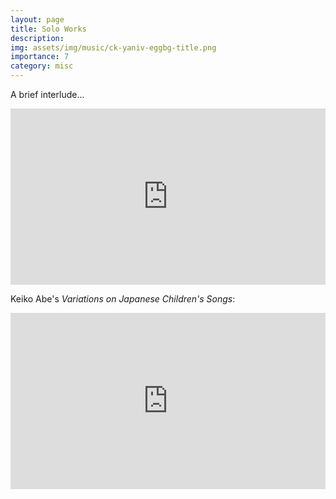 ```yaml
---
layout: page
title: Solo Works
description: 
img: assets/img/music/ck-yaniv-eggbg-title.png
importance: 7
category: misc
---
```


<div class="row">
    <div class="col-sm mt-3 mt-md-0">
    	 A brief interlude...
    </div>
</div>

<p></p>

<div class="row">
    <div class="col-sm mt-3 mt-md-0">
    	 <div style="position:relative;height:0px;padding-bottom:56%;margin:0px auto;">
	      <iframe style="position:absolute;top:0px;left:0px;width:100%;height:100%;" width="1280" height="720" src="https://www.youtube.com/embed/Iirlyhnf2oM?rel=0&amp;color=white" frameborder="0" allowfullscreen=""></iframe>
	 </div>
    </div>
</div>

<p></p>

<div class="row">
    <div class="col-sm mt-3 mt-md-0">
    	 Keiko Abe's <i>Variations on Japanese Children's Songs</i>:
    </div>
</div>

<p></p>

<div class="row">
    <div class="col-sm mt-3 mt-md-0">
    	 <div style="position:relative;height:0px;padding-bottom:56%;margin:0px auto;">
	      <iframe style="position:absolute;top:0px;left:0px;width:100%;height:100%;" width="1280" height="720" src="https://www.youtube.com/embed/aftGRgzieOY?rel=0&amp;color=white" frameborder="0" allowfullscreen=""></iframe>
	 </div>
    </div>
</div>
